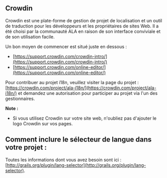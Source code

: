 ## Crowdin

Crowdin est une plate-forme de gestion de projet de localisation et un outil de traduction pour les développeurs et les propriétaires de sites Web. Il a été choisi par la communauté ALA en raison de son interface conviviale et de son utilisation facile.

Un bon moyen de commencer est situé juste en dessous :
 * [https://support.crowdin.com/crowdin-intro/](https://support.crowdin.com/crowdin-intro/)
 * [https://support.crowdin.com/online-editor/](https://support.crowdin.com/online-editor/)

Pour contribuer au projet i18n, veuillez visiter la page du projet : [https://crowdin.com/project/ala-i18n/](https://crowdin.com/project/ala-i18n/) et demandez une autorisation pour participer au projet via l'un des gestionnaires.

**Note :**

 * Si vous utilisez Crowdin sur votre site web, n'oubliez pas d'ajouter le logo Crowdin sur vos pages.

## Comment inclure le sélecteur de langue dans votre projet :

Toutes les informations dont vous avez besoin sont ici : [http://grails.org/plugin/lang-selector](http://grails.org/plugin/lang-selector).